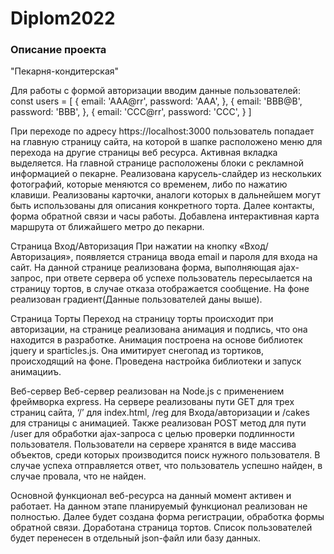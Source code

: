 # Diplom2022
### Описание проекта
"Пекарня-кондитерская"

  Для работы с формой авторизации вводим данные пользователей:
const users = [
    {
        email: 'AAA@rr',
        password: 'AAA',
    },
    {
        email: 'BBB@B',
        password: 'BBB',
    },
    {
        email: 'CCC@rr',
        password: 'CCC',
    }
]

  При переходе по адресу https://localhost:3000 пользователь попадает на главную страницу сайта, на которой в шапке расположено меню для перехода на другие страницы веб ресурса. Активная вкладка выделяется. На главной странице расположены блоки с рекламной информацией о пекарне. Реализована карусель-слайдер из нескольких фотографий, которые меняются со временем, либо по нажатию клавиши. Реализованы карточки, аналоги которых в дальнейшем могут быть использованы для описания конкретного торта. Далее контакты, форма обратной связи и часы работы. Добавлена интерактивная карта маршрута от ближайшего метро до пекарни.
  
  Страница Вход/Авторизация
При нажатии на кнопку «Вход/Авторизация», появляется страница ввода email и пароля для входа на сайт. На данной странице реализована форма, выполняющая ajax-запрос, при ответе сервера об успехе пользователь пересылается на страницу тортов, в случае отказа отображается сообщение. На фоне реализован градиент(Данные пользователей даны выше).

  Страница Торты
Переход на страницу торты происходит при авторизации, на странице реализована анимация и подпись, что она находится в разработке. Анимация построена на основе библиотек jquery и  sparticles.js. Она имитирует снегопад из тортиков, происходящий на фоне. Проведена настройка библиотеки и запуск анимацииъ.

  Веб-сервер
Веб-сервер реализован на Node.js с применением фреймворка express. На сервере реализованы пути GET для трех страниц сайта, ‘/’ для index.html, /reg для Входа/авторизации и /cakes для страницы с анимацией. Также реализован POST метод для пути /user для обработки ajax-запроса с целью проверки подлинности пользователя. Пользователи на сервере хранятся в виде массива объектов, среди которых производится поиск нужного пользователя. В случае успеха отправляется ответ, что пользователь успешно найден, в случае провала, что не найден.

  Основной функционал веб-ресурса на данный момент активен и работает. На данном этапе планируемый функционал реализован не полностью. Далее будет создана форма регистрации, обработка формы обратной связи. Доработана страница тортов. Список пользователей будет перенесен в отдельный json-файл или базу данных.
